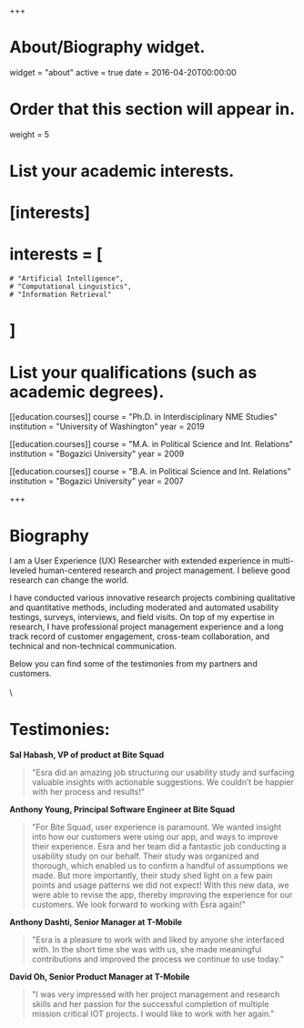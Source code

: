 +++
# About/Biography widget.
widget = "about"
active = true
date = 2016-04-20T00:00:00

# Order that this section will appear in.
weight = 5

# List your academic interests.
# [interests]
#   interests = [
    # "Artificial Intelligence",
    # "Computational Linguistics",
    # "Information Retrieval"
  # ]

# List your qualifications (such as academic degrees).
[[education.courses]]
  course = "Ph.D. in Interdisciplinary NME Studies"
  institution = "University of Washington"
  year = 2019

[[education.courses]]
  course = "M.A. in Political Science and Int. Relations"
  institution = "Bogazici University"
  year = 2009

[[education.courses]]
  course = "B.A. in Political Science and Int. Relations"
  institution = "Bogazici University"
  year = 2007
 
+++

# Biography

I am a User Experience (UX) Researcher with extended experience in multi-leveled human-centered research and project management. I believe good research can change the world. 

I have conducted various innovative research projects combining qualitative and quantitative methods, including moderated and automated usability testings, surveys, interviews, and field visits. On top of my expertise in research, I have professional project management experience and a long track record of customer engagement, cross-team collaboration, and technical and non-technical communication. 

Below you can find some of the testimonies from my partners and customers.
\
\
\
# Testimonies:

**Sal Habash, VP of product at Bite Squad** 

> "Esra did an amazing job structuring our usability study and surfacing valuable insights with actionable suggestions. We couldn’t be happier with her process and results!"

**Anthony Young, Principal Software Engineer at Bite Squad** 

> "For Bite Squad, user experience is paramount. We wanted insight into how our customers were using our app, and ways to improve their experience. Esra and her team did a fantastic job conducting a usability study on our behalf. Their study was organized and thorough, which enabled us to confirm a handful of assumptions we made. But more importantly, their study shed light on a few pain points and usage patterns we did not expect! With this new data, we were able to revise the app, thereby improving the experience for our customers. We look forward to working with Esra again!"

**Anthony Dashti, Senior Manager at T-Mobile** 

> "Esra is a pleasure to work with and liked by anyone she interfaced with. In the short time she was with us, she made meaningful contributions and improved the process we continue to use today.” 

**David Oh, Senior Product Manager at T-Mobile** 

> "I was very impressed with her project management and research skills and her passion for the successful completion of multiple mission critical IOT projects. I would like to work with her again.” 